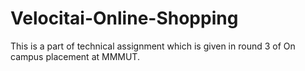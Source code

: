 # Velocitai-Online-Shopping
This is a part of technical assignment which is given in round 3 of On campus placement at MMMUT.
